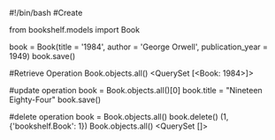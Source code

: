 #!/bin/bash
#Create

from bookshelf.models import Book


book =  Book(title = '1984', author = 'George Orwell', publication_year = 1949)
book.save()

#Retrieve Operation
Book.objects.all()
<QuerySet [<Book: 1984>]>


#update operation
book = Book.objects.all()[0]
book.title = "Nineteen Eighty-Four"
book.save()

#delete operation
book = Book.objects.all()
book.delete()
(1, {'bookshelf.Book': 1})
 Book.objects.all()
<QuerySet []>

